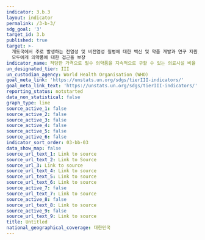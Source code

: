 ```yaml
---
indicator: 3.b.3
layout: indicator
permalink: /3-b-3/
sdg_goal: '3'
target_id: 3.b
published: true
target: >-
  개도국에서 주로 발생하는 전염성 및 비전염성 질병에 대한 백신 및 약품 개발과 연구 지원, 저렴한 가격의 필수 의약품 및 백신의 제공, 특히
  모두에게 의약품에 대한 접근을 보장 
indicator_name: 적당한 가격으로 필수 의약품을 지속적으로 구할 수 있는 의료시설 비율
un_designated_tier: III
un_custodian_agency: World Health Organisation (WHO)
goal_meta_link: 'https://unstats.un.org/sdgs/tierIII-indicators/'
goal_meta_link_text: 'https://unstats.un.org/sdgs/tierIII-indicators/'
reporting_status: notstarted
data_non_statistical: false
graph_type: line
source_active_1: false
source_active_2: false
source_active_3: false
source_active_4: false
source_active_5: false
source_active_6: false
indicator_sort_order: 03-bb-03
data_show_map: false
source_url_text_1: Link to source
source_url_text_2: Link to Source
source_url_3: Link to source
source_url_text_4: Link to source
source_url_text_5: Link to source
source_url_text_6: Link to source
source_active_7: false
source_url_text_7: Link to source
source_active_8: false
source_url_text_8: Link to source
source_active_9: false
source_url_text_9: Link to source
title: Untitled
national_geographical_coverage: 대한민국
---
```

